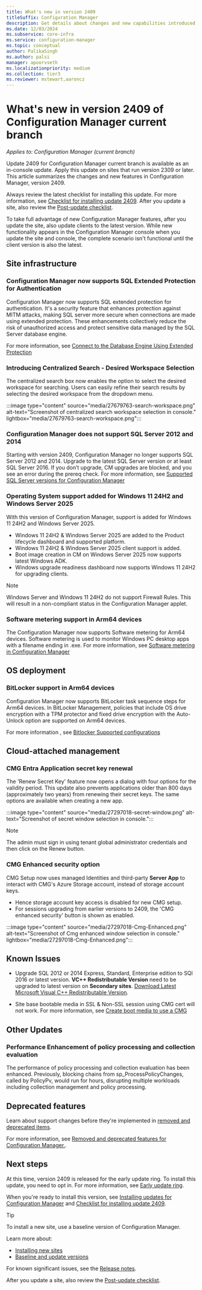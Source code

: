 ```yaml
---
title: What's new in version 2409
titleSuffix: Configuration Manager
description: Get details about changes and new capabilities introduced in version 2409 of Configuration Manager current branch.
ms.date: 12/03/2024
ms.subservice: core-infra
ms.service: configuration-manager
ms.topic: conceptual
author: PalikaSingh
ms.author: palsi
manager: apoorvseth
ms.localizationpriority: medium
ms.collection: tier3
ms.reviewer: mstewart,aaroncz 
---
```


# What's new in version 2409 of Configuration Manager current branch

*Applies to: Configuration Manager (current branch)*

Update 2409 for Configuration Manager current branch is available as an in-console update. Apply this update on sites that run version 2309 or later. <!--When installing a new site, it will also be available as a [baseline version](../../servers/manage/updates.md#bkmk_note1) soon after global availability.--> This article summarizes the changes and new features in Configuration Manager, version 2409.
                                                                                                                                                                                                                                                                                                                          
Always review the latest checklist for installing this update. For more information, see [Checklist for installing update 2409](../../servers/manage/checklist-for-installing-update-2409.md). After you update a site, also review the [Post-update checklist](../../servers/manage/checklist-for-installing-update-2409.md#post-update-checklist).

To take full advantage of new Configuration Manager features, after you update the site, also update clients to the latest version. While new functionality appears in the Configuration Manager console when you update the site and console, the complete scenario isn't functional until the client version is also the latest.

## Site infrastructure
<!--24501008-->
### Configuration Manager now supports SQL Extended Protection for Authentication

Configuration Manager now supports SQL extended protection for authentication. It's a security feature that enhances protection against MITM attacks, making SQL server more secure when connections are made using extended protection. These enhancements collectively reduce the risk of unauthorized access and protect sensitive data managed by the SQL Server database engine. 

For more information, see [Connect to the Database Engine Using Extended Protection](/sql/database-engine/configure-windows/connect-to-the-database-engine-using-extended-protection)

###  Introducing Centralized Search - Desired Workspace Selection
<!--27679763-->
The centralized search box now enables the option to select the desired workspace for searching. Users can easily refine their search results by selecting the desired workspace from the dropdown menu.

:::image type="content" source="media/27679763-search-workspace.png" alt-text="Screenshot of centralized search workspace selection in console." lightbox="media/27679763-search-workspace.png":::

### Configuration Manager does not support SQL Server 2012 and 2014

Starting with version 2409, Configuration Manager no longer supports SQL Server 2012 and 2014. Upgrade to the latest SQL Server version or at least SQL Server 2016. If you don’t upgrade, CM upgrades are blocked, and you see an error during the prereq check. For more information, see [Supported SQL Server versions for Configuration Manager](../configs/support-for-sql-server-versions.md)

<!--## Software updates-->

### Operating System support added for Windows 11 24H2 and Windows Server 2025

With this version of Configuration Manager, support is added for Windows 11 24H2 and Windows Server 2025.
 - Windows 11 24H2 & Windows Server 2025 are added to the Product lifecycle dashboard and supported platform.
 - Windows 11 24H2 & Windows Server 2025 client support is added.
 - Boot image creation in CM on Windows Server 2025 now supports latest Windows ADK.
 - Windows upgrade readiness dashboard now supports Windows 11 24H2 for upgrading clients.
   
>[!NOTE]
>Windows Server and Windows 11 24H2 do not support Firewall Rules. This will result in a non-compliant status in the Configuration Manager applet.


### Software metering support in Arm64 devices

The Configuration Manager now supports Software metering for Arm64 devices. Software metering is used to monitor Windows PC desktop apps with a filename ending in .exe. For more information, see [Software metering in Configuration Manager](../../../apps/deploy-use/monitor-app-usage-with-software-metering.md)


## OS deployment

### BitLocker support in Arm64 devices

Configuration Manager now supports BitLocker task sequence steps for Arm64 devices. In BitLocker Management, policies that include OS drive encryption with a TPM protector and fixed drive encryption with the Auto-Unlock option are supported on Arm64 devices.

For more information , see [Bitlocker Supported configurations](../../../protect/plan-design/bitlocker-management.md#supported-configurations)

## Cloud-attached management

### CMG Entra Application secret key renewal  

The 'Renew Secret Key' feature now opens a dialog with four options for the validity period. This update also prevents applications older than 800 days (approximately two years) from renewing their secret keys. The same options are available when creating a new app. 

:::image type="content" source="media/27297018-secret-window.png" alt-text="Screenshot of secret window selection in console.":::

>[!NOTE]
>The admin must sign in using tenant global administrator credentials and then click on the Renew button.

### CMG Enhanced security option

CMG Setup now uses managed Identities and third-party **Server App** to interact with CMG's Azure Storage account, instead of storage account keys. 

 - Hence storage account key access is disabled for new CMG setup.
 - For sessions upgrading from earlier versions to 2409, the 'CMG enhanced security' button is shown as enabled.

 :::image type="content" source="media/27297018-Cmg-Enhanced.png" alt-text="Screenshot of Cmg enhanced window selection in console." lightbox="media/27297018-Cmg-Enhanced.png":::

## Known Issues

 - Upgrade SQL 2012 or 2014 Express, Standard, Enterprise edition to SQl 2016 or latest version. **VC++ Redistributable Version** need to be upgraded to latest version on **Secondary sites**. [Download Latest Microsoft Visual C++ Redistributable Version](https://aka.ms/vs/17/release/vc_redist.x64.exe).

 - Site base bootable media in SSL & Non-SSL session using CMG cert will not work. For more information, see [
Create boot media to use a CMG](../../../osd/deploy-use/deploy-task-sequence-over-internet.md#bootable-media-support-for-cloud-based-content)

## Other Updates

### Performance Enhancement of policy processing and collection evaluation

The performance of policy processing and collection evaluation has been enhanced. Previously, blocking chains from sp_ProcessPolicyChanges, called by PolicyPv, would run for hours, disrupting multiple workloads including collection management and policy processing.

## Deprecated features

Learn about support changes before they're implemented in [removed and deprecated items](deprecated/removed-and-deprecated.md).

For more information, see [Removed and deprecated features for Configuration Manager.](deprecated/removed-and-deprecated-cmfeatures.md).

<!--#### Improvements to Bitlocker-->

## Next steps
At this time, version 2409 is released for the early update ring. To install this update, you need to opt in. For more information, see [Early update ring](../../servers/manage/checklist-for-installing-update-2409.md#early-update-ring).

<!--As of May 06, 2024, version 2403 is globally available for all customers to install.-->
<!-- >[!NOTE] -->
<!-- For exisiting Fast ring current branch 2403 customers, you will see Slow ring upgrade package in console. Install 2403 Slow ring package to be in production current branch.-->

When you're ready to install this version, see [Installing updates for Configuration Manager](../../servers/manage/updates.md) and [Checklist for installing update 2409](../../servers/manage/checklist-for-installing-update-2409.md).

> [!TIP]
> To install a new site, use a baseline version of Configuration Manager.
>
> Learn more about:
>
> - [Installing new sites](../../servers/deploy/install/installing-sites.md)
> - [Baseline and update versions](../../servers/manage/updates.md#bkmk_Baselines)

For known significant issues, see the [Release notes](../../servers/deploy/install/release-notes.md).

After you update a site, also review the [Post-update checklist](../../servers/manage/checklist-for-installing-update-2409.md#post-update-checklist).
